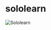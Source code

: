 # sololearn

![Sololearn](https://user-images.githubusercontent.com/98948425/155293456-60c6e00a-0ccd-43be-8d15-972470ff2e0a.png)
